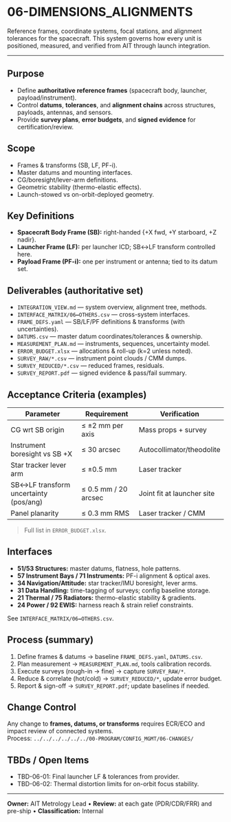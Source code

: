 # 06-DIMENSIONS_ALIGNMENTS

Reference frames, coordinate systems, focal stations, and alignment tolerances for the spacecraft. This system governs how every unit is positioned, measured, and verified from AIT through launch integration.

---

## Purpose
- Define **authoritative reference frames** (spacecraft body, launcher, payload/instrument).
- Control **datums**, **tolerances**, and **alignment chains** across structures, payloads, antennas, and sensors.
- Provide **survey plans**, **error budgets**, and **signed evidence** for certification/review.

## Scope
- Frames & transforms (SB, LF, PF-i).
- Master datums and mounting interfaces.
- CG/boresight/lever-arm definitions.
- Geometric stability (thermo-elastic effects).
- Launch-stowed vs on-orbit-deployed geometry.

## Key Definitions
- **Spacecraft Body Frame (SB):** right-handed {+X fwd, +Y starboard, +Z nadir}.
- **Launcher Frame (LF):** per launcher ICD; SB↔LF transform controlled here.
- **Payload Frame (PF-i):** one per instrument or antenna; tied to its datum set.

## Deliverables (authoritative set)
- `INTEGRATION_VIEW.md` — system overview, alignment tree, methods.
- `INTERFACE_MATRIX/06↔OTHERS.csv` — cross-system interfaces.
- `FRAME_DEFS.yaml` — SB/LF/PF definitions & transforms (with uncertainties).
- `DATUMS.csv` — master datum coordinates/tolerances & ownership.
- `MEASUREMENT_PLAN.md` — instruments, sequences, uncertainty model.
- `ERROR_BUDGET.xlsx` — allocations & roll-up (k=2 unless noted).
- `SURVEY_RAW/*.csv` — instrument point clouds / CMM dumps.
- `SURVEY_REDUCED/*.csv` — reduced frames, residuals.
- `SURVEY_REPORT.pdf` — signed evidence & pass/fail summary.

## Acceptance Criteria (examples)
| Parameter                               | Requirement                 | Verification                |
|-----------------------------------------|-----------------------------|-----------------------------|
| CG wrt SB origin                        | ≤ ±2 mm per axis            | Mass props + survey         |
| Instrument boresight vs SB +X           | ≤ 30 arcsec                 | Autocollimator/theodolite   |
| Star tracker lever arm                  | ≤ ±0.5 mm                   | Laser tracker               |
| SB↔LF transform uncertainty (pos/ang)   | ≤ 0.5 mm / 20 arcsec        | Joint fit at launcher site  |
| Panel planarity                         | ≤ 0.3 mm RMS                | Laser tracker / CMM         |

> Full list in `ERROR_BUDGET.xlsx`.

## Interfaces
- **51/53 Structures:** master datums, flatness, hole patterns.
- **57 Instrument Bays / 71 Instruments:** PF-i alignment & optical axes.
- **34 Navigation/Attitude:** star tracker/IMU boresight, lever arms.
- **31 Data Handling:** time-tagging of surveys; config baseline storage.
- **21 Thermal / 75 Radiators:** thermo-elastic stability & gradients.
- **24 Power / 92 EWIS:** harness reach & strain relief constraints.

See `INTERFACE_MATRIX/06↔OTHERS.csv`.

## Process (summary)
1. Define frames & datums → baseline `FRAME_DEFS.yaml`, `DATUMS.csv`.
2. Plan measurement → `MEASUREMENT_PLAN.md`, tools calibration records.
3. Execute surveys (rough-in → fine) → capture `SURVEY_RAW/*`.
4. Reduce & correlate (hot/cold) → `SURVEY_REDUCED/*`, update error budget.
5. Report & sign-off → `SURVEY_REPORT.pdf`; update baselines if needed.

## Change Control
Any change to **frames, datums, or transforms** requires ECR/ECO and impact review of connected systems.  
Process: `../../../../../../00-PROGRAM/CONFIG_MGMT/06-CHANGES/`

## TBDs / Open Items
- TBD-06-01: Final launcher LF & tolerances from provider.
- TBD-06-02: Thermal distortion limits for on-orbit focus stability.

---
**Owner:** AIT Metrology Lead • **Review:** at each gate (PDR/CDR/FRR) and pre-ship • **Classification:** Internal

